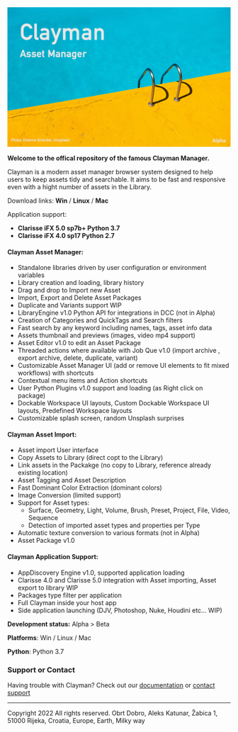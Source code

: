 <img src="splash.png">

**Welcome to the offical repository of the famous Clayman Manager.**

Clayman is a modern asset manager browser system designed to help users to keep assets tidy and searchable. It aims to be fast and responsive even with a hight number of assets in the Library.

Download links: **Win** / **Linux** / **Mac**

Application support:
 - **Clarisse iFX 5.0 sp7b+ Python 3.7**
 - **Clarisse iFX 4.0 sp17 Python 2.7**



#### Clayman Asset Manager:

  - Standalone libraries driven by user configuration or environment variables
  - Library creation and loading, library history
  - Drag and drop to Import new Asset
  - Import, Export and Delete Asset Packages
  - Duplicate and Variants support WIP
  - LibraryEngine v1.0 Python API for integrations in DCC (not in Alpha)
  - Creation of Categories and QuickTags and Search filters 
  - Fast search by any keyword including names, tags, asset info data
  - Assets thumbnail and previews (images, video mp4 support)
  - Asset Editor v1.0 to edit an Asset Package
  - Threaded actions where available with Job Que v1.0 (import archive , export archive, delete, duplicate, variant)
  - Customizable Asset Manager UI (add or remove UI elements to fit mixed workflows) with shortcuts
  - Contextual menu items and Action shortcuts
  - User Python Plugins v1.0 support and loading (as Right click on package)
  - Dockable Workspace UI layouts, Custom Dockable Workspace UI layouts, Predefined Workspace layouts
  - Customizable splash screen, random Unsplash surprises


#### Clayman Asset Import:

  - Asset import User interface
  - Copy Assets to Library (direct copt to the Library)
  - Link assets in the Packakge (no copy to Library, reference already existing location)
  - Asset Tagging and Asset Description
  - Fast Dominant Color Extraction (dominant colors)
  - Image Conversion (limited support)
  - Support for Asset types:
    - Surface, Geometry, Light, Volume, Brush, Preset, Project, File, Video, Sequence
    - Detection of imported asset types and properties per Type
  - Automatic texture conversion to various formats (not in Alpha)
  - Asset Package v1.0


#### Clayman Application Support:

  - AppDiscovery Engine v1.0, supported application loading
  - Clarisse 4.0 and Clarisse 5.0 integration with Asset importing, Asset export to library WIP
  - Packages type filter per application
  - Full Clayman inside your host app
  - Side application launching (DJV, Photoshop, Nuke, Houdini etc... WIP)
  
 
  
**Development status:** Alpha > Beta

**Platforms**: Win / Linux / Mac

**Python**: Python 3.7


### Support or Contact

Having trouble with Clayman? Check out our [documentation](https://www.clayman.app/help) or [contact support](https://www.clayman.app/support)


  ---
Copyright 2022 All rights reserved. Obrt Dobro, Aleks Katunar, Žabica 1, 51000 Rijeka, Croatia, Europe, Earth, Milky way
